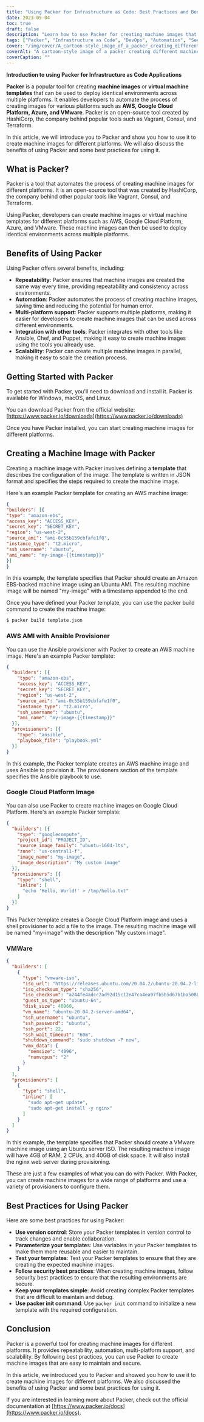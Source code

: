 ```yaml
---
title: "Using Packer for Infrastructure as Code: Best Practices and Benefits"
date: 2023-05-04
toc: true
draft: false
description: "Learn how to use Packer for creating machine images that are easy to maintain and secure."
tags: ["Packer", "Infrastructure as Code", "DevOps", "Automation", "Security", "Repeatability", "Scalability", "Multi-Platform", "Version Control", "Cloud Computing", "Machine Images", "Virtualization", "Configuration Management", "Continuous Integration", "Continuous Delivery", "Software Development", "Best Practices", "Testing", "Open Source", "Multi-Cloud"]
cover: "/img/cover/A_cartoon-style_image_of_a_packer_creating_different_machines.png"
coverAlt: "A cartoon-style image of a packer creating different machine images for multiple platforms, with a laptop and clouds in the background."
coverCaption: ""
---
```


**Introduction to using Packer for Infrastructure as Code Applications**

**Packer** is a popular tool for creating **machine images** or **virtual machine templates** that can be used to deploy identical environments across multiple platforms. It enables developers to automate the process of creating images for various platforms such as **AWS, Google Cloud Platform, Azure, and VMware**. Packer is an open-source tool created by HashiCorp, the company behind popular tools such as Vagrant, Consul, and Terraform.

In this article, we will introduce you to Packer and show you how to use it to create machine images for different platforms. We will also discuss the benefits of using Packer and some best practices for using it.

## What is Packer?

Packer is a tool that automates the process of creating machine images for different platforms. It is an open-source tool that was created by HashiCorp, the company behind other popular tools like Vagrant, Consul, and Terraform.

Using Packer, developers can create machine images or virtual machine templates for different platforms such as AWS, Google Cloud Platform, Azure, and VMware. These machine images can then be used to deploy identical environments across multiple platforms.

## Benefits of Using Packer

Using Packer offers several benefits, including:

- **Repeatability**: Packer ensures that machine images are created the same way every time, providing repeatability and consistency across environments.
- **Automation**: Packer automates the process of creating machine images, saving time and reducing the potential for human error.
- **Multi-platform support**: Packer supports multiple platforms, making it easier for developers to create machine images that can be used across different environments.
- **Integration with other tools**: Packer integrates with other tools like Ansible, Chef, and Puppet, making it easy to create machine images using the tools you already use.
- **Scalability**: Packer can create multiple machine images in parallel, making it easy to scale the creation process.

## Getting Started with Packer

To get started with Packer, you'll need to download and install it. Packer is available for Windows, macOS, and Linux.

You can download Packer from the official website: [https://www.packer.io/downloads](https://www.packer.io/downloads)

Once you have Packer installed, you can start creating machine images for different platforms.

## Creating a Machine Image with Packer

Creating a machine image with Packer involves defining a **template** that describes the configuration of the image. The template is written in JSON format and specifies the steps required to create the machine image.

Here's an example Packer template for creating an AWS machine image:

```json
{
"builders": [{
"type": "amazon-ebs",
"access_key": "ACCESS_KEY",
"secret_key": "SECRET_KEY",
"region": "us-west-2",
"source_ami": "ami-0c55b159cbfafe1f0",
"instance_type": "t2.micro",
"ssh_username": "ubuntu",
"ami_name": "my-image-{{timestamp}}"
}]
}
```

In this example, the template specifies that Packer should create an Amazon EBS-backed machine image using an Ubuntu AMI. The resulting machine image will be named "my-image" with a timestamp appended to the end.

Once you have defined your Packer template, you can use the packer build command to create the machine image:

```bash
$ packer build template.json
```

### AWS AMI with Ansible Provisioner
You can use the Ansible provisioner with Packer to create an AWS machine image. Here's an example Packer template:

```json
{
  "builders": [{
    "type": "amazon-ebs",
    "access_key": "ACCESS_KEY",
    "secret_key": "SECRET_KEY",
    "region": "us-west-2",
    "source_ami": "ami-0c55b159cbfafe1f0",
    "instance_type": "t2.micro",
    "ssh_username": "ubuntu",
    "ami_name": "my-image-{{timestamp}}"
  }],
  "provisioners": [{
    "type": "ansible",
    "playbook_file": "playbook.yml"
  }]
}
```
In this example, the Packer template creates an AWS machine image and uses Ansible to provision it. The provisioners section of the template specifies the Ansible playbook to use.

### Google Cloud Platform Image
You can also use Packer to create machine images on Google Cloud Platform. Here's an example Packer template:
```json
{
  "builders": [{
    "type": "googlecompute",
    "project_id": "PROJECT_ID",
    "source_image_family": "ubuntu-1604-lts",
    "zone": "us-central1-f",
    "image_name": "my-image",
    "image_description": "My custom image"
  }],
  "provisioners": [{
    "type": "shell",
    "inline": [
      "echo 'Hello, World!' > /tmp/hello.txt"
    ]
  }]
}
```

This Packer template creates a Google Cloud Platform image and uses a shell provisioner to add a file to the image. The resulting machine image will be named "my-image" with the description "My custom image".

### VMWare 

```json
{
  "builders": [
    {
      "type": "vmware-iso",
      "iso_url": "https://releases.ubuntu.com/20.04.2/ubuntu-20.04.2-live-server-amd64.iso",
      "iso_checksum_type": "sha256",
      "iso_checksum": "a244fe4adcc2ad92d15c12e47ca4ea97fb5b5d67b1ba50880c9e420ae3f3c083",
      "guest_os_type": "ubuntu-64",
      "disk_size": 40960,
      "vm_name": "ubuntu-20.04.2-server-amd64",
      "ssh_username": "ubuntu",
      "ssh_password": "ubuntu",
      "ssh_port": 22,
      "ssh_wait_timeout": "60m",
      "shutdown_command": "sudo shutdown -P now",
      "vmx_data": {
        "memsize": "4096",
        "numvcpus": "2"
      }
    }
  ],
  "provisioners": [
    {
      "type": "shell",
      "inline": [
        "sudo apt-get update",
        "sudo apt-get install -y nginx"
      ]
    }
  ]
}
```

In this example, the template specifies that Packer should create a VMware machine image using an Ubuntu server ISO. The resulting machine image will have 4GB of RAM, 2 CPUs, and 40GB of disk space. It will also install the nginx web server during provisioning.

These are just a few examples of what you can do with Packer. With Packer, you can create machine images for a wide range of platforms and use a variety of provisioners to configure them.

## Best Practices for Using Packer

Here are some best practices for using Packer:

- **Use version control**: Store your Packer templates in version control to track changes and enable collaboration.
- **Parameterize your template**s: Use variables in your Packer templates to make them more reusable and easier to maintain.
- **Test your templates**: Test your Packer templates to ensure that they are creating the expected machine images.
- **Follow security best practices**: When creating machine images, follow security best practices to ensure that the resulting environments are secure.
- **Keep your templates simple**: Avoid creating complex Packer templates that are difficult to maintain and debug.
- **Use packer init command**: Use `packer init` command to initialize a new template with the required configuration.

## Conclusion

Packer is a powerful tool for creating machine images for different platforms. It provides repeatability, automation, multi-platform support, and scalability. By following best practices, you can use Packer to create machine images that are easy to maintain and secure.

In this article, we introduced you to Packer and showed you how to use it to create machine images for different platforms. We also discussed the benefits of using Packer and some best practices for using it.

If you are interested in learning more about Packer, check out the official documentation at [https://www.packer.io/docs](https://www.packer.io/docs).

